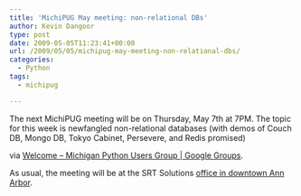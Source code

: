 ```yaml
---
title: 'MichiPUG May meeting: non-relational DBs'
author: Kevin Dangoor
type: post
date: 2009-05-05T11:23:41+00:00
url: /2009/05/05/michipug-may-meeting-non-relational-dbs/
categories:
  - Python
tags:
  - michipug

---
```

The next MichiPUG meeting will be on Thursday, May 7th at 7PM. The topic for this week is newfangled non-relational databases (with demos of Couch DB, Mongo DB, Tokyo Cabinet, Persevere, and Redis promised)

via [Welcome &#8211; Michigan Python Users Group | Google Groups][1].

As usual, the meeting will be at the SRT Solutions [office in downtown Ann Arbor][2].

 [1]: http://groups.google.com/group/michipug/web/index-2
 [2]: http://groups.google.com/group/michipug/web/SRT%20Solutions